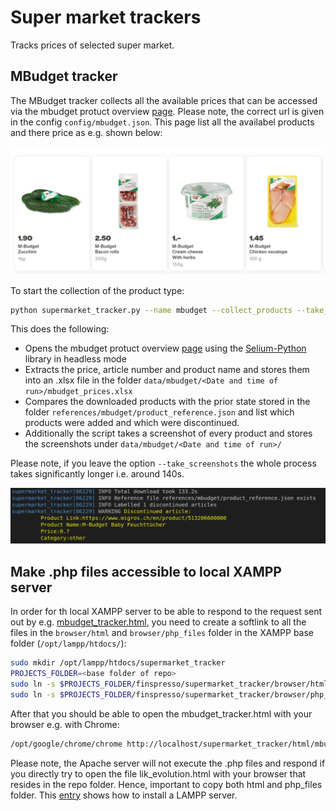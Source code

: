 # Super market trackers

Tracks prices of selected super market.

## MBudget tracker

The MBudget tracker collects all the available prices that can be accessed via the mbudget protuct overview [page](https://www.migros.ch/en/brand/m-budget). Please note, the correct url is given in the config `config/mbudget.json`. This page list all the availabel products and there price as e.g. shown below:

![mbudget_base](images/mbudget_base.png)

To start the collection of the product type:

```sh
python supermarket_tracker.py --name mbudget --collect_products --take_screenshots
```

This does the following:

- Opens the mbudget protuct overview [page](https://www.migros.ch/en/brand/m-budget) using the [Selium-Python](https://selenium-python.readthedocs.io/) library in headless mode
- Extracts the price, article number and product name and stores them into an .xlsx file in the folder `data/mbudget/<Date and time of run>/mbudget_prices.xlsx`
- Compares the downloaded products with the prior state stored in the folder `references/mbudget/product_reference.json` and list which products were added and which were discontinued.
- Additionally the script takes a screenshot of every product and stores the screenshots under `data/mbudget/<Date and time of run>/`

Please note, if you leave the option `--take_screenshots` the whole process takes significantly longer i.e. around 140s.

![collect](images/collect.png)

## Make .php files accessible to local XAMPP server

In order for th local XAMPP server to be able to respond to the request sent out by e.g. [mbudget_tracker.html](browser/html/mbudget_tracker.html), you need to create a softlink to all the files in the `browser/html` and `browser/php_files` folder in the XAMPP base folder (`/opt/lampp/htdocs/`):

```sh
sudo mkdir /opt/lampp/htdocs/supermarket_tracker
PROJECTS_FOLDER=<base folder of repo>
sudo ln -s $PROJECTS_FOLDER/finspresso/supermarket_tracker/browser/html /opt/lampp/htdocs/supermarket_tracker/html
sudo ln -s $PROJECTS_FOLDER/finspresso/supermarket_tracker/browser/php_files /opt/lampp/htdocs/supermarket_tracker/php_files
```

After that you should be able to open the mbudget_tracker.html with your browser e.g. with Chrome:

```sh
/opt/google/chrome/chrome http://localhost/supermarket_tracker/html/mbudget_tracker.html
```

Please note, the Apache server will not execute the .php files and respond if you directly try to open the file lik_evolution.html with your browser that resides in the repo folder. Hence, important to copy both html and php_files folder. This [entry](https://github.com/finspresso/finspresso/tree/master/inflation#intall-xampp-server) shows how to install a LAMPP server.
